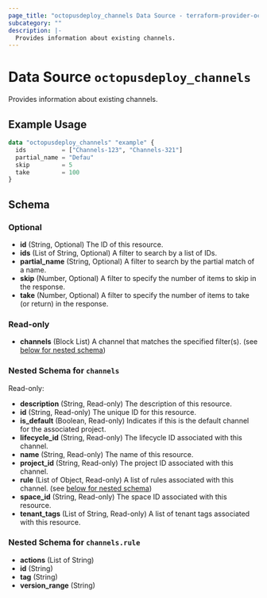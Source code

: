 ```yaml
---
page_title: "octopusdeploy_channels Data Source - terraform-provider-octopusdeploy"
subcategory: ""
description: |-
  Provides information about existing channels.
---
```


# Data Source `octopusdeploy_channels`

Provides information about existing channels.

## Example Usage

```terraform
data "octopusdeploy_channels" "example" {
  ids          = ["Channels-123", "Channels-321"]
  partial_name = "Defau"
  skip         = 5
  take         = 100
}
```

## Schema

### Optional

- **id** (String, Optional) The ID of this resource.
- **ids** (List of String, Optional) A filter to search by a list of IDs.
- **partial_name** (String, Optional) A filter to search by the partial match of a name.
- **skip** (Number, Optional) A filter to specify the number of items to skip in the response.
- **take** (Number, Optional) A filter to specify the number of items to take (or return) in the response.

### Read-only

- **channels** (Block List) A channel that matches the specified filter(s). (see [below for nested schema](#nestedblock--channels))

<a id="nestedblock--channels"></a>
### Nested Schema for `channels`

Read-only:

- **description** (String, Read-only) The description of this resource.
- **id** (String, Read-only) The unique ID for this resource.
- **is_default** (Boolean, Read-only) Indicates if this is the default channel for the associated project.
- **lifecycle_id** (String, Read-only) The lifecycle ID associated with this channel.
- **name** (String, Read-only) The name of this resource.
- **project_id** (String, Read-only) The project ID associated with this channel.
- **rule** (List of Object, Read-only) A list of rules associated with this channel. (see [below for nested schema](#nestedatt--channels--rule))
- **space_id** (String, Read-only) The space ID associated with this resource.
- **tenant_tags** (List of String, Read-only) A list of tenant tags associated with this resource.

<a id="nestedatt--channels--rule"></a>
### Nested Schema for `channels.rule`

- **actions** (List of String)
- **id** (String)
- **tag** (String)
- **version_range** (String)


